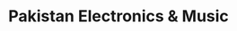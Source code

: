 ---
title: "Pakistan Electronics & Music"
url: /slm-abd/pakistan-electronics-and-music/
shop: music
---
